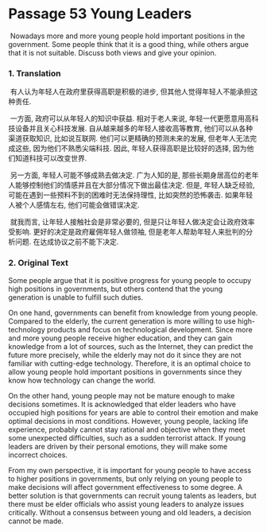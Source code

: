 # Passage 53  Young Leaders

​	Nowadays more and more young people hold important positions in the government. Some people think that it is a good thing, while others argue that it is not suitable. Discuss both views and give your opinion.



### 1. Translation

​	有人认为年轻人在政府里获得高职是积极的进步, 但其他人觉得年轻人不能承担这种责任.

​	一方面, 政府可以从年轻人的知识中获益. 相对于老人来说, 年轻一代更愿意用高科技设备并且关心科技发展. 自从越来越多的年轻人接收高等教育, 他们可以从各种渠道获取知识, 比如说互联网. 他们可以更精确的预测未来的发展, 但老年人无法完成这些, 因为他们不熟悉尖端科技. 因此, 年轻人获得高职是比较好的选择, 因为他们知道科技可以改变世界.

​	另一方面, 年轻人可能不够成熟去做决定. 广为人知的是, 那些长期身居高位的老年人能够控制他们的情感并且在大部分情况下做出最佳决定. 但是, 年轻人缺乏经验, 可能在遇到一些预料不到的困难时无法保持理性, 比如突然的恐怖袭击. 如果年轻人被个人感情左右, 他们可能会做错误决定.

​	就我而言, 让年轻人接触社会是非常必要的, 但是只让年轻人做决定会让政府效率受影响. 更好的决定是政府雇佣年轻人做领袖, 但是老年人帮助年轻人来批判的分析问题. 在达成协议之前不能下决定.



### 2. Original Text

Some people argue that it is positive progress for young people to occupy high positions in governments, but others contend that the young generation is unable to fulfill such duties.

On one hand, governments can benefit from knowledge from young people. Compared to the elderly, the current generation is more willing to use high-technology products and focus on technological development. Since more and more young people receive higher education, and they can gain knowledge from a lot of sources, such as the Internet, they can predict the future more precisely, while the elderly may not do it since they are not familiar with cutting-edge technology. Therefore, it is an optimal choice to allow young people hold important positions in governments since they know how technology can change the world.

On the other hand, young people may not be mature enough to make decisions sometimes. It is acknowledged that elder leaders who have occupied high positions for years are able to control their emotion and make optimal decisions in most conditions. However, young people, lacking life experience, probably cannot stay rational and objective when they meet some unexpected difficulties, such as a sudden terrorist attack. If young leaders are driven by their personal emotions, they will make some incorrect choices.

From my own perspective, it is important for young people to have access to higher positions in governments, but only relying on young people to make decisions will affect government effectiveness to some degree. A better solution is that governments can recruit young talents as leaders, but there must be elder officials who assist young leaders to analyze issues critically. Without a consensus between young and old leaders, a decision cannot be made.